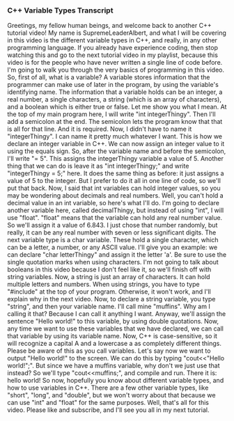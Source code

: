 ### C++ Variable Types Transcript
Greetings, my fellow human beings, and welcome back to another C++ tutorial video! My name is SupremeLeaderAlbert, and what I will be covering in this video is the different variable types in C++, and really, in any other programming language. If you already have experience coding, then stop watching this and go to the next tutorial video in my playlist, because this video is for the people who have never written a single line of code before. I'm going to walk you through the very basics of programming in this video. So, first of all, what is a variable? A variable stores information that the programmer can make use of later in the program, by using the variable's identifying name. The information that a variable holds can be an integer, a real number, a single characters, a string (which is an array of characters), and a boolean which is either true or false. Let me show you what I mean. At the top of my main program here, I will write "int integerThingy". Then I'll add a semicolon at the end. The semicolon lets the program know that that is all for that line. And it is required. Now, I didn't have to name it "integerThingy". I can name it pretty much whatever I want. This is how we declare an integer variable in C++. We can now assign an integer value to it using the equals sign. So, after the variable name and before the semicolon, I'll write "= 5". This assigns the integerThingy variable a value of 5. Another thing that we can do is leave it as "int integerThingy;" and write "integerThingy = 5;" here. It does the same thing as before: it just assigns a value of 5 to the integer. But I prefer to do it all in one line of code, so we'll put that back. Now, I said that int variables can hold integer values, so you may be wondering about decimals and real numbers. Well, you can't hold a decimal value in an int variable, so here's what I'll do. I'm going to declare another variable here, called decimalThingy, but instead of using "int", I will use "float". "float" means that the variable can hold any real number value. So we'll assign it a value of 6.843. I just chose that number randomly, but really, it can be any real number with seven or less significant digits. The next variable type is a char variable. These hold a single character, which can be a letter, a number, or any ASCII value. I'll give you an example: we can declare "char letterThingy" and assign it the letter 'a'. Be sure to use the single quotation marks when using characters. I'm not going to talk about booleans in this video because I don't feel like it, so we'll finish off with string variables. Now, a string is just an array of characters. It can hold multiple letters and numbers. When using strings, you have to type "#include<string>" at the top of your program. Otherwise, it won't work, and I'll explain why in the next video. Now, to declare a string variable, you type "string", and then your variable name. I'll call mine "muffins". Why am I calling it that? Because I can call it anything I want. Anyway, we'll assign the sentence "Hello world!" to this variable, by using double quotations. Now, any time we want to use these variables that we have declared, we can call that variable by using its variable name. Now, C++ is case-sensitive, so it will recognize a capital A and a lowercase a as completely different things. Please be aware of this as you call variables. Let's say now we want to output "Hello world!" to the screen. We can do this by typing "cout<<"Hello world!";". But since we have a muffins variable, why don't we just use that instead? So we'll type "cout<<muffins;", and compile and run. There it is: hello world! So now, hopefully you know about different variable types, and how to use variables in C++. There are a few other variable types, like "short", "long", and "double", but we won't worry about that because we can use "int" and "float" for the same purposes. Well, that's all for this video. Please like and subscribe, and I'll see you all in my next tutorial.
